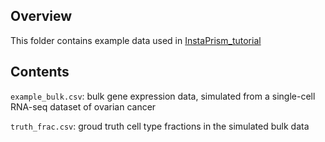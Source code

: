 ## Overview
This folder contains example data used in [InstaPrism_tutorial](https://humengying0907.github.io/InstaPrism_tutorial.html)

## Contents
`example_bulk.csv`: bulk gene expression data, simulated from a single-cell RNA-seq dataset of ovarian cancer 

`truth_frac.csv`: groud truth cell type fractions in the simulated bulk data
